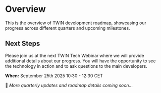 # Overview

This is the overview of TWIN development roadmap, showcasing our progress across different quarters and upcoming milestones.

## Next Steps

Please join us at the next TWIN Tech Webinar where we will provide additional details about our progress. You will have the opportunity to see the technology in action and to ask questions to the main developers.

**When:** September 25th 2025 10:30 - 12:30 CET

🚀 _More quarterly updates and roadmap details coming soon..._
